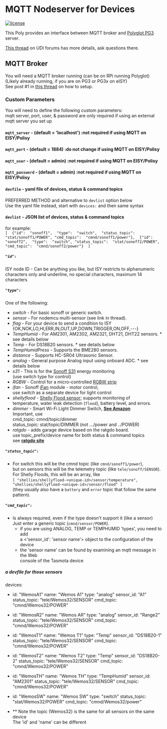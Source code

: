 # MQTT Nodeserver for Devices

[![license][license]][localLicense]

This Poly provides an interface between MQTT broker and [Polyglot PG3][poly] server.

[This thread][forum] on UDI forums has more details, ask questions there.

## MQTT Broker

You will need a MQTT broker running (can be on RPi running Polyglot)  
 (Likely already running, if you are on PG3 or PG3x on eISY)  
 See post #1 in [this thread][sonoff] on how to setup.

### Custom Parameters

You will need to define the following custom parameters:  
mqtt server, port, user, & password are only required if using an external mqtt server you set up

#### `mqtt_server`  - (default = 'localhost') :not required if using MQTT on EISY/Polisy

#### `mqtt_port` -  (default = 1884) :do not change if using MQTT on EISY/Polisy

#### `mqtt_user` - (default = admin) :not required if using MQTT on EISY/Polisy

#### `mqtt_password` - (default = admin) :not required if using MQTT on EISY/Polisy

#### `devfile` - yaml file of devices, status & command topics

PREFERRED METHOD and alternative to `devlist` option below  
Use the yaml file instead, start with `devices:` and then same syntax

#### `devlist` - JSON list of devices, status & command topics

for example:  
`[  {"id":  "sonoff1",  "type":  "switch",  "status_topic":  "stat/sonoff1/POWER", "cmd_topic":  "cmnd/sonoff1/power"},  {"id":  "sonoff2",  "type":  "switch", "status_topic":  "stat/sonoff2/POWER",  "cmd_topic":  "cmnd/sonoff2/power"}  ]`

##### `"id":`

ISY node ID - Can be anything you like, but ISY restricts to alphanumeric  
characters only and underline, no special characters, maximum 14 characters

##### `"type":`

One of the following:

- *switch* - For basic sonoff or generic switch.
- *sensor* - For nodemcu multi-sensor (see link in thread).
- *flag* - For your device to send a condition to ISY {OK,NOK,LO,HI,ERR,IN,OUT,UP,DOWN,TRIGGER,ON,OFF,---}
- *TempHumid* - For AM2301, AM2302, AM2321, DHT21, DHT22 sensors. * see details below
- *Temp* - For DS18B20 sensors. * see details below
- *TempHumidPress* - Supports the BME280 sensors.
- *distance* - Supports HC-SR04 Ultrasonic Sensor.
- *analog* - General purpose Analog input using onboard ADC. * see details below
- *s31* - This is for the [Sonoff S31][s31] energy monitoring  
(use switch type for control)
- *RGBW* - Control for a micro-controlled [RGBW strip]
- *ifan* - Sonoff [iFan] module - motor control,  
use *switch* as a separate device for light control
- *shellyflood* - [Shelly Flood sensor][Flood]; supports monitoring of  
temperature, water leak detection (`flood`), battery level, and errors.
- *dimmer* - Smart Wi-Fi Light Dimmer Switch, [**See Amazon**][dimmer]  
Important, use  
cmd_topic: cmnd/topic/dimmer  
status_topic: stat/topic/DIMMER (not .../power and ../POWER)
- *ratgdo* - adds garage device based on the ratgdo board.  
use topic_prefix/device name for both status & command topics  
see [**ratgdo site**](https://paulwieland.github.io/ratgdo/)

##### `"status_topic":`

- For switch this will be the cmnd topic (like `cmnd/sonoff1/power`),  
but on sensors this will be the telemetry topic (like `tele/sonoff/SENSOR`).  
For Shelly Floods, this will be an array, like  
`[ "shellies/shellyflood-<unique-id>/sensor/temperature", "shellies/shellyflood-<unique-id>/sensor/flood" ]`  
(they usually also have a `battery` and `error` topic that follow the same pattern).

##### `"cmd_topic":`

- Is always required, even if the type doesn't support it (like a sensor)  
Just enter a generic topic (`cmnd/sensor/POWER`).  
  - if you are using ANALOG, TEMP or TEMPHUMID 'types', you need to add  
    a <'sensor_id': 'sensor name'> object to the configuration of the device  
  - the 'sensor name' can be found by examining an mqtt message in the Web  
  console of the Tasmota device

##### a devfile for those sensors

devices:

- id: "WemosA1"
  name: "Wemos A1"
  type: "analog"
  sensor_id: "A1"
  status_topic: "tele/Wemos32/SENSOR"
  cmd_topic: "cmnd/Wemos32/POWER"
- id: "WemosR2"
  name: "Wemos AR"
  type: "analog"
  sensor_id: "Range2"
  status_topic: "tele/Wemos32/SENSOR"
  cmd_topic: "cmnd/Wemos32/POWER"
- id: "WemosT1"
  name: "Wemos T1"
  type: "Temp"
  sensor_id: "DS18B20-1"
  status_topic: "tele/Wemos32/SENSOR"
  cmd_topic: "cmnd/Wemos32/POWER"
- id: "WemosT2"
  name: "Wemos T2"
  type: "Temp"
  sensor_id: "DS18B20-2"
  status_topic: "tele/Wemos32/SENSOR"
  cmd_topic: "cmnd/Wemos32/POWER"
- id: "WemosTH"
  name: "Wemos TH"
  type: "TempHumid"
  sensor_id: "AM2301"
  status_topic: "tele/Wemos32/SENSOR"
  cmd_topic: "cmnd/Wemos32/POWER"
- id: "WemosSW"
  name: "Wemos SW"
  type: "switch"
  status_topic: "stat/Wemos32/POWER"
  cmd_topic: "cmnd/Wemos32/power"

- ** Note the topic (Wemos32) is the same for all sensors on the same device \
The 'id' and 'name' can be different

[license]: https://img.shields.io/github/license/mashape/apistatus.svg
[localLicense]: https://github.com/Trilife/udi-mqtt-pg3x/blob/main/LICENSE
[poly]: https://github.com/UniversalDevicesInc/pg3-dist
[forum]: https://forum.universal-devices.com/topic/24538-sonoff/?tab=comments#comment-244571
[sonoff]: https://forum.universal-devices.com/topic/24538-sonoff
[s31]: https://www.itead.cc/sonoff-s31.html
[ifan]: https://itead.cc/product/sonoff-ifan03-wi-fi-ceiling-fan-and-light-controller/
[RGBW strip]: http://github.com/sejgit/shelfstrip
[dimmer]: https://www.amazon.com/Dimmer-Switch-Bresuve-Wireless-Compatible/dp/B07WRJWD28?th=1
[Flood]: https://shelly-api-docs.shelly.cloud/gen1/#shelly-flood-overview
